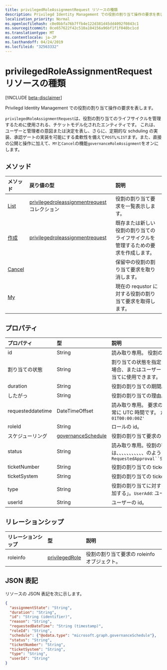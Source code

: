 ```yaml
---
title: privilegedRoleAssignmentRequest リソースの種類
description: Privilegd Identity Management での役割の割り当て操作の要求を表します。
localization_priority: Normal
ms.openlocfilehash: c0e0bbfa76b7ffb4e122d381d45dd4092f0843c1
ms.sourcegitcommit: 0ce657622f42c510a104156a96bf1f1f040bc1cd
ms.translationtype: MT
ms.contentlocale: ja-JP
ms.lasthandoff: 04/24/2019
ms.locfileid: "32563332"
---
```

# <a name="privilegedroleassignmentrequest-resource-type"></a>privilegedRoleAssignmentRequest リソースの種類

[!INCLUDE [beta-disclaimer](../../includes/beta-disclaimer.md)]

Privilegd Identity Management での役割の割り当て操作の要求を表します。

`privilegedRoleAssignmentRequest`は、役割の割り当てのライフサイクルを管理するために使用される、チケットモデル化されたエンティティです。 これは、ユーザーと管理者の意図または決定を表し、さらに、定期的な schduling の実装、承認ゲートの実装を可能にする柔軟性を備えて`POST`い`LIST`ます。また、直接の公開と操作に加えて、`MY`と`Cancel`の機能`governanceRoleAssignment`をオンにします。

## <a name="methods"></a>メソッド

| メソッド       | 戻り値の型 | 説明 |
|:-------------|:------------|:------------|
|[List](../api/privilegedroleassignmentrequest-list.md) | [privilegedroleassignmentrequest](../resources/privilegedroleassignmentrequest.md)コレクション|役割の割り当て要求を一覧表示します。|
|[作成](../api/privilegedroleassignmentrequest-post.md)|  [privilegedroleassignmentrequest](../resources/privilegedroleassignmentrequest.md)|既存または新しい役割の割り当てのライフサイクルを管理するための要求を作成します。|
|[Cancel](../api/privilegedroleassignmentrequest-cancel.md)|  |保留中の役割の割り当て要求を取り消します。|
|[My](../api/privilegedroleassignmentrequest-my.md)|  |現在の requstor に対する役割の割り当て要求を取得します。|

## <a name="properties"></a>プロパティ

| プロパティ     | 型        | 説明 |
|:-------------|:------------|:------------|
|id|String| 読み取り専用。 役割の割り当て要求の id。|
|割り当ての状態|String| 割り当ての状態を指定します。 この値は、 `Eligible`管理者に`Active`よって直接割り当てら`Active`れている場合、またはユーザーによる資格のある割り当てに対してアクティブ化されている場合に、対象となる割り当てに使用できます。|
|duration|String| 役割の割り当ての期間。|
|したがっ|String| 役割の割り当ての理由。|
|requesteddatetime|DateTimeOffset| 読み取り専用。 要求の作成時刻。 Timestamp 型は、ISO 8601 形式を使用して日付と時刻の情報を表し、常に UTC 時間です。 たとえば、2014 年 1 月 1 日午前 0 時 (UTC) は、次のようになります。`'2014-01-01T00:00:00Z'`|
|roleId|String| ロールの id。|
|スケジューリング|[governanceSchedule](governanceschedule.md)| 役割の割り当て要求の schedule オブジェクト。|
|status|String| 読み取り専用。役割の割り当て要求の状態。 値`NotStarted``Completed``Revoked``RequestExpired`は、、、、、、、、、、、のようになります。`RequestedApproval``Scheduled``Approved``ApprovalDenied``ApprovalAborted``Cancelling``Cancelled`|
|ticketNumber|String| 役割の割り当ての ticketNumber。 |
|ticketSystem|String| 役割の割り当ての ticketSystem。|
|type|String| 役割の割り当てに対する操作の種類を表します。 値は次の`AdminAdd`ようになります。「ユーザーを役割に追加する」。`UserAdd`: ユーザーが役割の割り当てを追加します。|
|userId|String| ユーザーの id。|

## <a name="relationships"></a>リレーションシップ
| リレーションシップ | 型        | 説明 |
|:-------------|:------------|:------------|
|roleinfo|[privilegedRole](privilegedrole.md)| 役割の割り当て要求の roleinfo オブジェクト。|

## <a name="json-representation"></a>JSON 表記

リソースの JSON 表記を次に示します。

<!-- {
  "blockType": "resource",
  "optionalProperties": [

  ],
  "@odata.type": "microsoft.graph.privilegedRoleAssignmentRequest"
}-->

```json
{
  "assignmentState": "String",
  "duration": "String",
  "id": "String (identifier)",
  "reason": "String",
  "requestedDateTime": "String (timestamp)",
  "roleId": "String",
  "schedule": {"@odata.type": "microsoft.graph.governanceSchedule"},
  "status": "String",
  "ticketNumber": "String",
  "ticketSystem": "String",
  "type": "String",
  "userId": "String"
}

```

<!-- uuid: 8fcb5dbc-d5aa-4681-8e31-b001d5168d79
2015-10-25 14:57:30 UTC -->
<!--
{
  "type": "#page.annotation",
  "description": "privilegedRoleAssignmentRequest resource",
  "keywords": "",
  "section": "documentation",
  "tocPath": "",
  "suppressions": [
    "Error: /api-reference/beta/resources/privilegedroleassignmentrequest.md:\r\n      Exception processing links.\r\n    System.ArgumentException: Link Definition was null. Link text: !INCLUDE [beta-disclaimer](../../includes/beta-disclaimer.md)\r\n      at ApiDoctor.Validation.DocFile.get_LinkDestinations()\r\n      at ApiDoctor.Validation.DocSet.ValidateLinks(Boolean includeWarnings, String[] relativePathForFiles, IssueLogger issues, Boolean requireFilenameCaseMatch, Boolean printOrphanedFiles)"
  ]
}
-->
